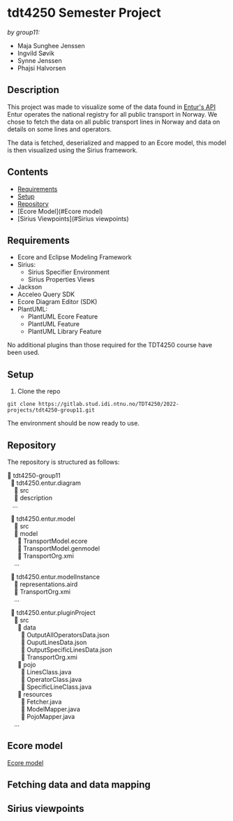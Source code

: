 # tdt4250 Semester Project 
*by group11:*
- Maja Sunghee Jenssen
- Ingvild Søvik
- Synne Jenssen
- Phajsi Halvorsen


## Description

This project was made to visualize some of the data found in [Entur's API](https://developer.entur.org/pages-journeyplanner-journeyplanner) Entur operates the national registry for all public transport in Norway. We chose to fetch the data on all public transport lines in Norway and data on details on some lines and operators. 

The data is fetched, deserialized and mapped to an Ecore model, this model is then visualized using the Sirius framework.

## Contents
- [Requirements](#Requirements)
- [Setup](#Setup)
- [Repository](#Repository)
- [Ecore Model](#Ecore model)
- [Sirius Viewpoints](#Sirius viewpoints)

## Requirements
- Ecore and Eclipse Modeling Framework
- Sirius:
  - Sirius Specifier Environment 
  - Sirius Properties Views
- Jackson
- Acceleo Query SDK
- Ecore Diagram Editor (SDK)
- PlantUML: 
  - PlantUML Ecore Feature
  - PlantUML Feature
  - PlantUML Library Feature

No additional plugins than those required for the TDT4250 course have been used.

## Setup

1. Clone the repo
```
git clone https://gitlab.stud.idi.ntnu.no/TDT4250/2022-projects/tdt4250-group11.git
```

The environment should be now ready to use.

## Repository
The repository is structured as follows:

:file_folder: tdt4250-group11 <br/>
&nbsp; :file_folder: tdt4250.entur.diagram <br/>
&nbsp; &nbsp; :file_folder: src <br/>
&nbsp; &nbsp; :file_folder: description <br/>
&nbsp; &nbsp;... <br/>

&nbsp; :file_folder: tdt4250.entur.model  <br/>
&nbsp; &nbsp; :file_folder: src <br/>
&nbsp; &nbsp; :file_folder: model <br/>
&nbsp; &nbsp; &nbsp; :page_facing_up: TransportModel.ecore <br/>
&nbsp; &nbsp; &nbsp; :page_facing_up: TransportModel.genmodel <br/>
&nbsp; &nbsp; &nbsp; :page_facing_up: TransportOrg.xmi <br/>
&nbsp; &nbsp; ... <br/>

&nbsp; :file_folder: tdt4250.entur.modelInstance  <br/>
&nbsp; &nbsp; :page_facing_up: representations.aird <br/>
&nbsp; &nbsp; :page_facing_up: TransportOrg.xmi <br/>
&nbsp; &nbsp; ... <br/>

&nbsp; :file_folder: tdt4250.entur.pluginProject  <br/>
&nbsp; &nbsp; :file_folder: src <br/>
&nbsp; &nbsp; &nbsp; :file_folder: data <br/>
&nbsp; &nbsp; &nbsp; &nbsp; :page_facing_up: OutputAllOperatorsData.json <br/>
&nbsp; &nbsp; &nbsp; &nbsp; :page_facing_up: OuputLinesData.json <br/>
&nbsp; &nbsp; &nbsp; &nbsp; :page_facing_up: OutputSpecificLinesData.json <br/>
&nbsp; &nbsp; &nbsp; &nbsp; :page_facing_up: TransportOrg.xmi <br/>
&nbsp; &nbsp; &nbsp; :file_folder: pojo <br/>
&nbsp; &nbsp; &nbsp; &nbsp; :page_facing_up: LinesClass.java <br/>
&nbsp; &nbsp; &nbsp; &nbsp; :page_facing_up: OperatorClass.java <br/>
&nbsp; &nbsp; &nbsp; &nbsp; :page_facing_up: SpecificLineClass.java <br/>
&nbsp; &nbsp; &nbsp; :file_folder: resources <br/>
&nbsp; &nbsp; &nbsp; &nbsp; :page_facing_up: Fetcher.java <br/>
&nbsp; &nbsp; &nbsp; &nbsp; :page_facing_up: ModelMapper.java <br/>
&nbsp; &nbsp; &nbsp; &nbsp; :page_facing_up: PojoMapper.java <br/>
&nbsp; &nbsp; ... <br/>

## Ecore model
[Ecore model](./tdt4250.entur.diagram/README.md)

## Fetching data and data mapping

## Sirius viewpoints
